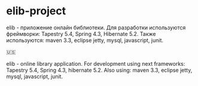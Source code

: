 # elib-project
elib - приложение онлайн библиотеки. 
Для разработки используются фреймворки: Tapestry 5.4, Spring 4.3, Hibernate 5.2. Также используются: maven 3.3, eclipse jetty, mysql, javascript, junit.

:us:

elib - online library application. 
For development using next frameworks: Tapestry 5.4, Spring 4.3, hibernate 5.2. Also using: maven 3.3, eclipse jetty, mysql, javascript, junit.
